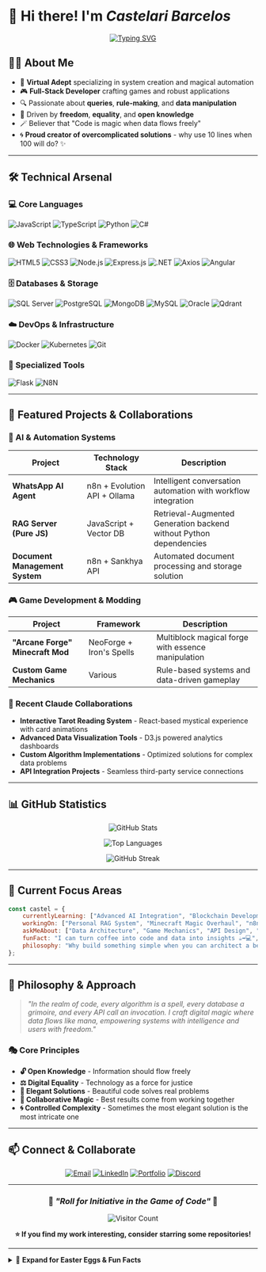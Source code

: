 # 👋 Hi there! I'm *Castelari Barcelos*

<div align="center">
  
[![Typing SVG](https://readme-typing-svg.herokuapp.com?font=Fira+Code&pause=1000&color=FF6B6B&center=true&vCenter=true&width=435&lines=Virtual+Adept+in+System+Creation;Game+%26+Application+Developer;Data+Manipulation+Enthusiast;Code+is+Magic+%F0%9F%AA%84)](https://git.io/typing-svg)

</div>

## 🧙‍♂️ About Me
- 🔮 **Virtual Adept** specializing in system creation and magical automation
- 🎮 **Full-Stack Developer** crafting games and robust applications
- 🔍 Passionate about **queries**, **rule‑making**, and **data manipulation**
- 🤝 Driven by **freedom**, **equality**, and **open knowledge**
- 🪄 Believer that "Code is magic when data flows freely"
- 🌀 **Proud creator of overcomplicated solutions** - why use 10 lines when 100 will do? ✨

---

## 🛠️ Technical Arsenal

### 💻 Core Languages
![JavaScript](https://img.shields.io/badge/JavaScript-F7DF1E?style=for-the-badge&logo=javascript&logoColor=black)
![TypeScript](https://img.shields.io/badge/TypeScript-007ACC?style=for-the-badge&logo=typescript&logoColor=white)
![Python](https://img.shields.io/badge/Python-3776AB?style=for-the-badge&logo=python&logoColor=white)
![C#](https://img.shields.io/badge/C%23-239120?style=for-the-badge&logo=c-sharp&logoColor=white)

### 🌐 Web Technologies & Frameworks
![HTML5](https://img.shields.io/badge/HTML5-E34F26?style=for-the-badge&logo=html5&logoColor=white)
![CSS3](https://img.shields.io/badge/CSS3-1572B6?style=for-the-badge&logo=css3&logoColor=white)
![Node.js](https://img.shields.io/badge/Node.js-43853D?style=for-the-badge&logo=node.js&logoColor=white)
![Express.js](https://img.shields.io/badge/Express.js-404D59?style=for-the-badge&logo=express&logoColor=white)
![.NET](https://img.shields.io/badge/.NET-5C2D91?style=for-the-badge&logo=.net&logoColor=white)
![Axios](https://img.shields.io/badge/Axios-671DDF?style=for-the-badge&logo=axios&logoColor=white)
![Angular](https://img.shields.io/badge/Angular-DD0031?style=for-the-badge&logo=angular&logoColor=white)

### 🗄️ Databases & Storage
![SQL Server](https://img.shields.io/badge/Microsoft%20SQL%20Server-CC2927?style=for-the-badge&logo=microsoft%20sql%20server&logoColor=white)
![PostgreSQL](https://img.shields.io/badge/PostgreSQL-316192?style=for-the-badge&logo=postgresql&logoColor=white)
![MongoDB](https://img.shields.io/badge/MongoDB-4EA94B?style=for-the-badge&logo=mongodb&logoColor=white)
![MySQL](https://img.shields.io/badge/MySQL-005C84?style=for-the-badge&logo=mysql&logoColor=white)
![Oracle](https://img.shields.io/badge/Oracle-F80000?style=for-the-badge&logo=oracle&logoColor=white)
![Qdrant](https://img.shields.io/badge/Qdrant-FF6B6B?style=for-the-badge&logo=qdrant:image/svg+xml;base64,PHN2ZyB3aWR0aD0iMjQiIGhlaWdodD0iMjQiIHZpZXdCb3g9IjAgMCAyNCAyNCIgZmlsbD0ibm9uZSIgeG1sbnM9Imh0dHA6Ly93d3cudzMub3JnLzIwMDAvc3ZnIj4KPC9zdmc+&logoColor=white)

### ☁️ DevOps & Infrastructure
![Docker](https://img.shields.io/badge/Docker-2496ED?style=for-the-badge&logo=docker&logoColor=white)
![Kubernetes](https://img.shields.io/badge/Kubernetes-326ce5?style=for-the-badge&logo=kubernetes&logoColor=white)
![Git](https://img.shields.io/badge/Git-F05032?style=for-the-badge&logo=git&logoColor=white)

### 🔧 Specialized Tools
![Flask](https://img.shields.io/badge/Flask-000000?style=for-the-badge&logo=flask&logoColor=white)
![N8N](https://img.shields.io/badge/N8N-CC2927?style=for-the-badge&logo=n8n&logoColor=white)

---

## 🚀 Featured Projects & Collaborations

### 🤖 AI & Automation Systems
| Project | Technology Stack | Description |
|---------|------------------|-------------|
| **WhatsApp AI Agent** | n8n + Evolution API + Ollama | Intelligent conversation automation with workflow integration |
| **RAG Server (Pure JS)** | JavaScript + Vector DB | Retrieval-Augmented Generation backend without Python dependencies |
| **Document Management System** | n8n + Sankhya API | Automated document processing and storage solution |

### 🎮 Game Development & Modding
| Project | Framework | Description |
|---------|-----------|-------------|
| **"Arcane Forge" Minecraft Mod** | NeoForge + Iron's Spells | Multiblock magical forge with essence manipulation |
| **Custom Game Mechanics** | Various | Rule-based systems and data-driven gameplay |

### 🔮 Recent Claude Collaborations
- **Interactive Tarot Reading System** - React-based mystical experience with card animations
- **Advanced Data Visualization Tools** - D3.js powered analytics dashboards
- **Custom Algorithm Implementations** - Optimized solutions for complex data problems
- **API Integration Projects** - Seamless third-party service connections

---

## 📊 GitHub Statistics

<div align="center">
  
![GitHub Stats](https://github-readme-stats.vercel.app/api?username=Castellari-dev&show_icons=true&theme=radical&count_private=true)

![Top Languages](https://github-readme-stats.vercel.app/api/top-langs/?username=Castellari-dev&layout=compact&theme=radical)

![GitHub Streak](https://github-readme-streak-stats.herokuapp.com/?user=Castellari-dev&theme=radical)

</div>

---

## 🎯 Current Focus Areas

```javascript
const castel = {
    currentlyLearning: ["Advanced AI Integration", "Blockchain Development", "Game AI"],
    workingOn: ["Personal RAG System", "Minecraft Magic Overhaul", "n8n Workflow Library"],
    askMeAbout: ["Data Architecture", "Game Mechanics", "API Design", "Magical Systems"],
    funFact: "I can turn coffee into code and data into insights ☕️➡️💻",
    philosophy: "Why build something simple when you can architect a beautifully complex solution? 🏗️✨"
};
```

---

## 🌟 Philosophy & Approach

> *"In the realm of code, every algorithm is a spell, every database a grimoire, and every API call an invocation. I craft digital magic where data flows like mana, empowering systems with intelligence and users with freedom."*

### 🎭 Core Principles
- **🔓 Open Knowledge** - Information should flow freely
- **⚖️ Digital Equality** - Technology as a force for justice
- **🔮 Elegant Solutions** - Beautiful code solves real problems
- **🤝 Collaborative Magic** - Best results come from working together
- **🌀 Controlled Complexity** - Sometimes the most elegant solution is the most intricate one

---

## 📫 Connect & Collaborate

<div align="center">

[![Email](https://img.shields.io/badge/Email-D14836?style=for-the-badge&logo=gmail&logoColor=white)](mailto:Castellaricordeiro@gmail.com)
[![LinkedIn](https://img.shields.io/badge/LinkedIn-0077B5?style=for-the-badge&logo=linkedin&logoColor=white)](https://linkedin.com/in/your-profile)
[![Portfolio](https://img.shields.io/badge/Portfolio-FF5722?style=for-the-badge&logo=todoist&logoColor=white)](https://yourdomain.com)
[![Discord](https://img.shields.io/badge/Discord-7289DA?style=for-the-badge&logo=discord&logoColor=white)](https://discord.gg/your-server)

</div>

---

<div align="center">

### 🎲 *"Roll for Initiative in the Game of Code"* 🎲

![Visitor Count](https://profile-counter.glitch.me/your-username/count.svg)

**⭐ If you find my work interesting, consider starring some repositories!**

</div>

---

<details>
<summary>🔮 <b>Expand for Easter Eggs & Fun Facts</b></summary>

### 🎪 Fun Development Stats
- ☕ Cups of coffee converted to code: `∞`
- 🐛 Bugs fixed with rubber duck debugging: `42`
- 🎯 Success rate of "this will definitely work": `73.2%`
- 🚀 Projects that exceeded expectations: `Most of them!`
- 🌀 Lines of code that could have been 10 but became 100: `Every project ever`

### 🎭 Favorite Development Quotes
> *"Any sufficiently advanced technology is indistinguishable from magic."* - Arthur C. Clarke

> *"The best way to predict the future is to implement it."* - Alan Kay (modified by Castel)

> *"Simple solutions are for simple minds - give me nested abstractions and beautiful complexity!"* - Castel's Development Mantra

### 🎮 Current Gaming Obsessions
- Modded Minecraft (obviously!)
- Strategy games with complex rule systems
- Indie games with innovative mechanics

</details>
